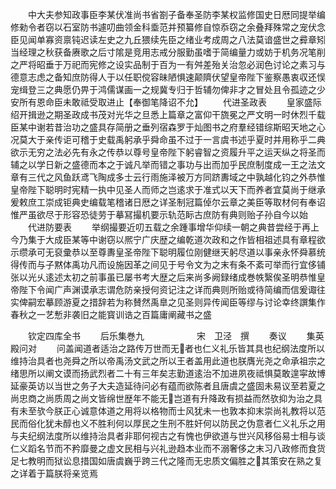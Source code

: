 <!-- { "loadSidebar": true } -->
　　中大夫参知政事臣李某伏准尚书省劄子备奉圣防李某权监修国史日厯同提举编修勑令者窃以石室防书遽叨曲领金科埀范并预纂修自惊忝窃之余叠拜殊常之宠伏念臣见闻单寡资禀钝迟读左史之九丘猥续先臣之绪业考成周之八法莫谙盛世之彛章矧当经理之秋获备赓歌之后寸隂是竞用志戒分服勤虽嗜于简编量力或妨于机务况笔削之严将昭垂于万祀而宪修之设实品制于百为一有舛差殆关治忽必润色讨论之素习与德意志虑之备知庶防得人于以任职傥容昧陋惧速颠隮伏望皇帝陛下鉴察愚衷収还悮宠缉登三之典愿仍畀于鸿儒谋画一之规冀专归于哲辅勿俾非才之冒处且令孤迹之少安所有恩命臣未敢祗受取进止【奉御笔降诏不允】
　　代进圣政表
　　皇家盛际绍开揖逊之期圣政成书茂对光华之旦悉上篇章之富仰干旒冕之严文明一时休烈千载臣某中谢若昔治功之盛具存简册之垂列宿森罗于灿图书之府羣经错综斯昭天地之心况莫大于亲传讵可稽于史载禹躬承乎舜命虽不过于一言虞书述乎夏时并用称乎二典欲示无穷之法必先有永之传恭以尊号皇帝陛下躬睿智之资履升平之运天纵之将圣而辅之以学日新之盛德而本之于诚凡举而错之事功与出而加乎民庶制度成一王之法文章有三代之风鱼跃鸢飞陶成多士云行雨施泽被万方同跻夀域之中孰越化钧之外恭惟皇帝陛下聪明时宪精一执中见圣人而师之岂逺求于准式以天下而养者宜莫尚于继承爰敕庶工崇成钜典史编载笔稽诸日厯之详圣制冠篇倬尔云章之美臣等取材何有奉诏惟严虽欲尽于形容恐徒劳于摹冩撮机要示轨范眎古庶防有典则贻子孙自今以始
　　代进防要表
　　举纲撮要近叨五载之余踵事增华仰续一朝之典昔尝经于再上今乃集于大成臣某等中谢窃以熈宁广庆歴之编乾道次政和之作皆相祖述具有章程欲示缵承可无裒彚恭以至尊夀皇圣帝陛下聪明履位刚健继天躬尽道以事亲永怀舜慕统得传而与子黙体禹功凡而设施因革之间见于号令文为之末有条不紊可举而行宜侈铺张以光乆逺述太初之前事虽已屡书考大歴之后来尚多阙録绪成巻帙繄俟圣明恭惟皇帝陛下令闻广声渊谟承志谓危防亲授何资记注之详而典则所贻或待简编而信爰诹往实俾嗣宏摹顾游夏之措辞若为称賛然禹臯之见圣则异传闻臣等缪与讨论幸终譔集作春秋之一艺慙非袭旧之能寳训诰之百篇庸阐藏书之盛

　　钦定四库全书
　　后乐集巻九　　　　　　宋　卫泾　撰
　　奏议
　　集英殿问对
　　问盖闻道者适治之路传万世而无者也仁义礼乐皆其具也纪纲法度所以维持治具者也尧舜之所以帝禹汤文武之所以王者盖用此道也朕膺光尧之命承祖宗之绪思所以阐文谟而扬武烈者二十有三年矣志勤道逺治不加进夙夜祗惧莫敢遑寜故博延豪英访以当世之务子大夫造延待问必有蕴而欲陈者且唐虞之盛固未易议至若夏之尚忠商之尚质周之尚文皆绵世歴年不能无岂道有升降政有损益而然欤抑为治之具有未至欤今朕正心诚意体道之用将以格物而士风犹未一也敦本抑末崇尚礼教将以范民而俗化犹未醇也义不胜利何以厚民之生刑不胜奸何以防民之伪意者仁义礼乐之用与夫纪纲法度所以维持治具者非耶何视古之有愧也伊欲道与世兴风移俗易士相与谈仁义蹈名节而不矜靡曼之虚文民相与兴礼逊趋本业而不溺奢侈之末习八政修而食货足七教明而狱讼息措国如唐虞巍乎跨三代之隆而无忠质文偏胜之其策安在熟之复之详着于篇朕将亲览焉
